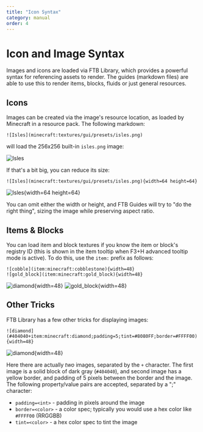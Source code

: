 ```yaml
---
title: "Icon Syntax"
category: manual
order: 4
---
```

# Icon and Image Syntax

Images and icons are loaded via FTB Library, which provides a powerful syntax for referencing assets to render. The guides (markdown files) are able to use this to render items, blocks, fluids or just general resources.

## Icons

Images can be created via the image's resource location, as loaded by Minecraft in a resource pack. The following markdown:

```
![Isles](minecraft:textures/gui/presets/isles.png)
```

will load the 256x256 built-in `isles.png` image:

![Isles](minecraft:textures/gui/presets/isles.png)

If that's a bit big, you can reduce its size:

```
![Isles](minecraft:textures/gui/presets/isles.png){width=64 height=64}
```

![Isles](minecraft:textures/gui/presets/isles.png){width=64 height=64}

You can omit either the width or height, and FTB Guides will try to "do the right thing", sizing the image while preserving aspect ratio.

## Items & Blocks

You can load item and block textures if you know the item or block's registry ID (this is shown in the item tooltip when F3+H advanced tooltip mode is active). To do this, use the `item:` prefix as follows:

```
![cobble](item:minecraft:cobblestone){width=48}
![gold_block](item:minecraft:gold_block){width=48}
```

![diamond](item:minecraft:diamond){width=48}
![gold_block](item:minecraft:gold_block){width=48}

## Other Tricks

FTB Library has a few other tricks for displaying images:

```
![diamond](#404040+item:minecraft:diamond;padding=5;tint=#8080FF;border=#FFFF00){width=48}
```

![diamond](#404040+item:minecraft:diamond;padding=5;tint=#8080FF;border=#FFFF00){width=48}

Here there are actually _two_ images, separated by the `+` character. The first image is a solid block of dark gray (`#404040`), and second image has a yellow border, and padding of 5 pixels between the border and the image. The following property/value pairs are accepted, separated by a ";" character:

* `padding=<int>` - padding in pixels around the image
* `border=<color>` - a color spec; typically you would use a hex color like `#FFFF00` (RRGGBB)
* `tint=<color>` - a hex color spec to tint the image
